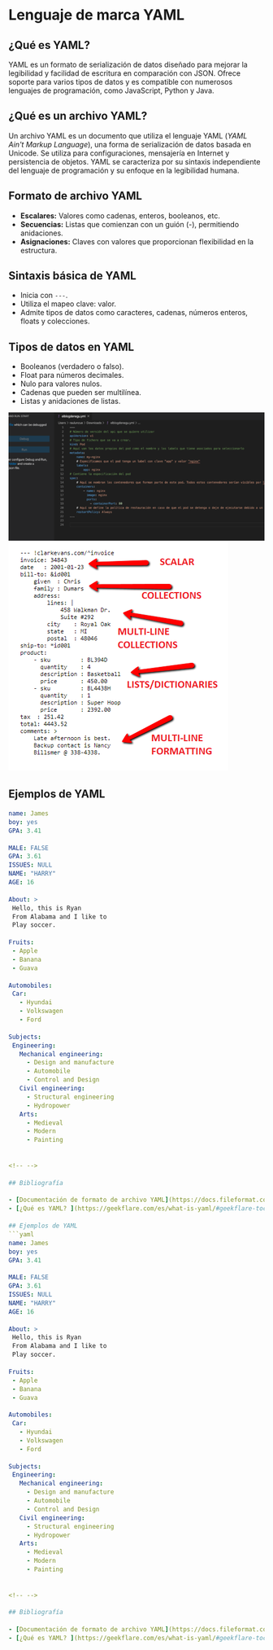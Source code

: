 # Lenguaje de marca YAML

## ¿Qué es YAML?
YAML es un formato de serialización de datos diseñado para mejorar la legibilidad y facilidad de escritura en comparación con JSON. Ofrece soporte para varios tipos de datos y es compatible con numerosos lenguajes de programación, como JavaScript, Python y Java.

## ¿Qué es un archivo YAML?
Un archivo YAML es un documento que utiliza el lenguaje YAML (*YAML Ain't Markup Language*), una forma de serialización de datos basada en Unicode. Se utiliza para configuraciones, mensajería en Internet y persistencia de objetos. YAML se caracteriza por su sintaxis independiente del lenguaje de programación y su enfoque en la legibilidad humana.

## Formato de archivo YAML
- **Escalares:** Valores como cadenas, enteros, booleanos, etc.
- **Secuencias:** Listas que comienzan con un guión (-), permitiendo anidaciones.
- **Asignaciones:** Claves con valores que proporcionan flexibilidad en la estructura.


## Sintaxis básica de YAML
- Inicia con `---`.
- Utiliza el mapeo clave: valor.
- Admite tipos de datos como caracteres, cadenas, números enteros, floats y colecciones.

## Tipos de datos en YAML
- Booleanos (verdadero o falso).
- Float para números decimales.
- Nulo para valores nulos.
- Cadenas que pueden ser multilínea.
- Listas y anidaciones de listas.


![YAML](yaml.png)
![YAML](YamlExample1.png)


## Ejemplos de YAML
```yaml
name: James
boy: yes
GPA: 3.41

MALE: FALSE
GPA: 3.61
ISSUES: NULL
NAME: "HARRY"
AGE: 16

About: >
 Hello, this is Ryan
 From Alabama and I like to
 Play soccer.

Fruits:
 - Apple
 - Banana
 - Guava

Automobiles:
 Car:
   - Hyundai
   - Volkswagen
   - Ford

Subjects:
 Engineering:
   Mechanical engineering:
     - Design and manufacture
     - Automobile
     - Control and Design
   Civil engineering:
     - Structural engineering
     - Hydropower
   Arts:
     - Medieval
     - Modern
     - Painting


<!-- -->

## Bibliografía

- [Documentación de formato de archivo YAML](https://docs.fileformat.com/es/programming/yaml/)
- [¿Qué es YAML? ](https://geekflare.com/es/what-is-yaml/#geekflare-toc-basic-yaml-syntax))

## Ejemplos de YAML
```yaml
name: James
boy: yes
GPA: 3.41

MALE: FALSE
GPA: 3.61
ISSUES: NULL
NAME: "HARRY"
AGE: 16

About: >
 Hello, this is Ryan
 From Alabama and I like to
 Play soccer.

Fruits:
 - Apple
 - Banana
 - Guava

Automobiles:
 Car:
   - Hyundai
   - Volkswagen
   - Ford

Subjects:
 Engineering:
   Mechanical engineering:
     - Design and manufacture
     - Automobile
     - Control and Design
   Civil engineering:
     - Structural engineering
     - Hydropower
   Arts:
     - Medieval
     - Modern
     - Painting


<!-- -->

## Bibliografía

- [Documentación de formato de archivo YAML](https://docs.fileformat.com/es/programming/yaml/)
- [¿Qué es YAML? ](https://geekflare.com/es/what-is-yaml/#geekflare-toc-basic-yaml-syntax)
